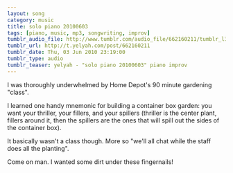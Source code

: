 ```yaml
---
layout: song
category: music
title: solo piano 20100603
tags: [piano, music, mp3, songwriting, improv]
tumblr_audio_file: http://www.tumblr.com/audio_file/662160211/tumblr_l3h2nsuCwp1qzo4ep
tumblr_url: http://t.yelyah.com/post/662160211
tumblr_date: Thu, 03 Jun 2010 23:19:00
tumblr_type: audio
tumblr_teaser: yelyah - "solo piano 20100603" piano improv
---
```

I was thoroughly underwhelmed by Home Depot's 90 minute gardening "class".

I learned one handy mnemonic for building a container box garden: you want your thriller, your fillers, and your spillers (thriller is the center plant, fillers around it, then the spillers are the ones that will spill out the sides of the container box).

It basically wasn't a class though. More so "we'll all chat while the staff does all the planting".

Come on man. I wanted some dirt under these fingernails!
